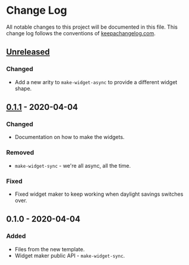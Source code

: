 # Change Log
All notable changes to this project will be documented in this file. This change log follows the conventions of [keepachangelog.com](http://keepachangelog.com/).

## [Unreleased]
### Changed
- Add a new arity to `make-widget-async` to provide a different widget shape.

## [0.1.1] - 2020-04-04
### Changed
- Documentation on how to make the widgets.

### Removed
- `make-widget-sync` - we're all async, all the time.

### Fixed
- Fixed widget maker to keep working when daylight savings switches over.

## 0.1.0 - 2020-04-04
### Added
- Files from the new template.
- Widget maker public API - `make-widget-sync`.

[Unreleased]: https://github.com/your-name/covid19-mx-time-series/compare/0.1.1...HEAD
[0.1.1]: https://github.com/your-name/covid19-mx-time-series/compare/0.1.0...0.1.1
